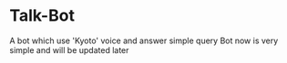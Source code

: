 # Talk-Bot
A bot which use 'Kyoto' voice and answer simple query
Bot now is very simple and will be updated later
